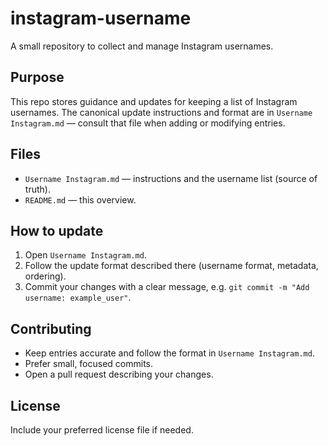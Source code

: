 # instagram-username
A small repository to collect and manage Instagram usernames.

## Purpose
This repo stores guidance and updates for keeping a list of Instagram usernames. The canonical update instructions and format are in `Username Instagram.md` — consult that file when adding or modifying entries.

## Files
- `Username Instagram.md` — instructions and the username list (source of truth).
- `README.md` — this overview.

## How to update
1. Open `Username Instagram.md`.
2. Follow the update format described there (username format, metadata, ordering).
3. Commit your changes with a clear message, e.g. `git commit -m "Add username: example_user"`.

## Contributing
- Keep entries accurate and follow the format in `Username Instagram.md`.
- Prefer small, focused commits.
- Open a pull request describing your changes.

## License
Include your preferred license file if needed.